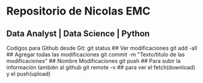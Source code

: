 # Repositorio de Nicolas EMC
## Data Analyst | Data Science | Python

Codigos para Github desde Git:
    git status  ## Ver modificaciones
    git add -all  ## Agregar todas las modificaciones
    git commit -m "Texto/titulo de las modificaciones"   ## Nombre Modificaciones
    git push   ## Para subir la información también al github
    git remote -v   ## para ver el fetch(download) y el push(upload)
